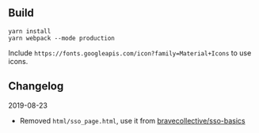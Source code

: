 
## Build

```
yarn install
yarn webpack --mode production
```

Include `https://fonts.googleapis.com/icon?family=Material+Icons` to use icons.

## Changelog

2019-08-23
- Removed `html/sso_page.html`, use it from [bravecollective/sso-basics](https://github.com/bravecollective/sso-basics)

